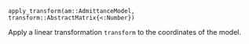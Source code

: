 ```
apply_transform(am::AdmittanceModel, transform::AbstractMatrix{<:Number})
```

Apply a linear transformation `transform` to the coordinates of the model.
